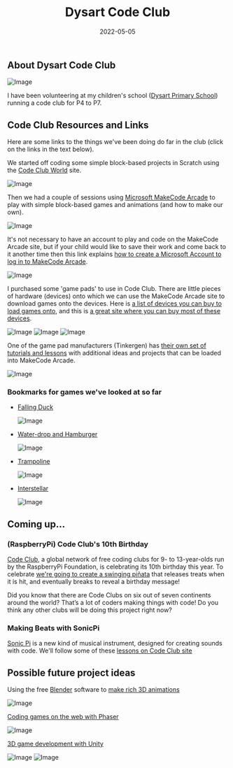 ﻿---
title: Dysart Code Club
disqus: ''
hero: Dysart Code Club Links and Info
description: Resources for participants at Dysart Code Club
authors:
    - Rohan Cragg
date: 2022-05-05
page_path: learning/
og_image: media/dysps.jpg
og_image_type: image/jpg
---

## About Dysart Code Club

![Image](media/dysps.jpg)

I have been volunteering at my children's school ([Dysart Primary School](https://www.fife.gov.uk/facilities/primary-school/dysart-primary-school)) running a code club for P4 to P7.

## Code Club Resources and Links

Here are some links to the things we've been doing do far in the club (click on the links in the text below).

We started off coding some simple block-based projects in Scratch using the [Code Club World](https://codeclubworld.org/) site.

![Image](media/codeclubworld.png)

Then we had a couple of sessions using [Microsoft MakeCode Arcade](https://arcade.makecode.com/) to play with simple block-based games and animations (and how to make our own).

![Image](media/makecode-arcade.png)

It's not necessary to have an account to play and code on the MakeCode Arcade site, but if your child would like to save their work and come back to it another time then this link explains [how to create a Microsoft Account to log in to MakeCode Arcade](https://arcade.makecode.com/identity/sign-in).

![Image](media/ms-account.png)

I purchased some 'game pads' to use in Code Club. There are little pieces of hardware (devices) onto which we can use the MakeCode Arcade site to download games onto the devices. Here is [a list of devices you can buy to load games onto](https://arcade.makecode.com/hardware), and this is [a great site where you can buy most of these devices](https://www.mouser.co.uk/ProjectManager/ProjectDetail.aspx?State=EDIT&ProjectGUID=b8fe70a4-b7be-4fd5-ab6e-f53993576d97).

![Image](media/brainpad.png) ![Image](media/pygamer.png) ![Image](media/meowbit.png)

One of the game pad manufacturers (Tinkergen) has [their own set of tutorials and lessons](https://make2learn.tinkergen.com/course/?sku=604182001) with additional ideas and projects that can be loaded into MakeCode Arcade.

![Image](media/tinkergen-courses.png)

### Bookmarks for games we've looked at so far

- [Falling Duck](https://arcade.makecode.com/84487-43288-49339-22583)

  ![Image](media/falling-duck.png)

- [Water-drop and Hamburger](https://makecode.com/_VtU9tW53VPuy)

  ![Image](media/hamburger.png)

- [Trampoline](https://makecode.com/_MDU0zaFCWFUY)

  ![Image](media/trampoline.png)

- [Interstellar](https://makecode.com/_Jc9EgX0gMDoi)

  ![Image](media/interstellar.png)

## Coming up...

### (RaspberryPi) Code Club's 10th Birthday

[​Code Club](https://projects.raspberrypi.org/en/codeclub), a global network of free coding clubs
for 9- to 13-year-olds run by the RaspberryPi Foundation, is celebrating its 10th birthday this year. To celebrate [we're going to create a swinging piñata](https://projects.raspberrypi.org/en/projects/party-pinata/0) that releases treats when it is hit, and eventually breaks to reveal a birthday message!

Did you know that there are Code Clubs on six out of seven continents around the world? That’s a lot of coders making things with code! Do you think any other clubs will be doing this project right now?

### Making Beats with SonicPi

[Sonic Pi](https://sonic-pi.net/) is a new kind of musical instrument, designed for creating sounds with code. We'll follow some of these [lessons on Code Club site](https://projects.raspberrypi.org/en/codeclub/sonic-pi)

## Possible future project ideas

Using the free [Blender](https://www.blender.org/) software to [make rich 3D animations](https://projects.raspberrypi.org/en/projects/blender-animate-snow-scene)

![Image](media/blender.png)

[Coding games on the web with Phaser](https://phaser.io/learn)

![Image](media/phaser.png)

[3D game development with Unity](https://learn.unity.com/course/getting-started-with-unity?signup=true)

![Image](media/unity_engine.jpg)
![Image](media/unity-lego.png)